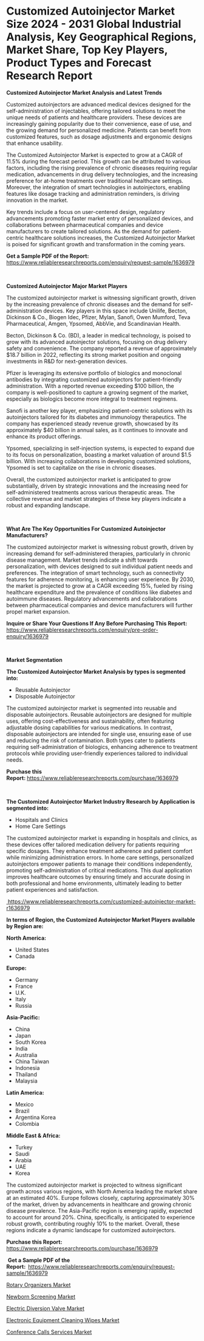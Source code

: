 <p><h1>Customized Autoinjector Market Size 2024 - 2031 Global Industrial Analysis, Key Geographical Regions, Market Share, Top Key Players, Product Types and Forecast Research Report</h1></p><p><strong>Customized Autoinjector Market Analysis and Latest Trends</strong></p>
<p><p>Customized autoinjectors are advanced medical devices designed for the self-administration of injectables, offering tailored solutions to meet the unique needs of patients and healthcare providers. These devices are increasingly gaining popularity due to their convenience, ease of use, and the growing demand for personalized medicine. Patients can benefit from customized features, such as dosage adjustments and ergonomic designs that enhance usability.</p><p>The Customized Autoinjector Market is expected to grow at a CAGR of 11.5% during the forecast period. This growth can be attributed to various factors, including the rising prevalence of chronic diseases requiring regular medication, advancements in drug delivery technologies, and the increasing preference for at-home treatments over traditional healthcare settings. Moreover, the integration of smart technologies in autoinjectors, enabling features like dosage tracking and administration reminders, is driving innovation in the market.</p><p>Key trends include a focus on user-centered design, regulatory advancements promoting faster market entry of personalized devices, and collaborations between pharmaceutical companies and device manufacturers to create tailored solutions. As the demand for patient-centric healthcare solutions increases, the Customized Autoinjector Market is poised for significant growth and transformation in the coming years.</p></p>
<p><strong>Get a Sample PDF of the Report:&nbsp;</strong> <a href="https://www.reliableresearchreports.com/enquiry/request-sample/1636979">https://www.reliableresearchreports.com/enquiry/request-sample/1636979</a></p>
<p>&nbsp;</p>
<p><strong>Customized Autoinjector Major Market Players</strong></p>
<p><p>The customized autoinjector market is witnessing significant growth, driven by the increasing prevalence of chronic diseases and the demand for self-administration devices. Key players in this space include Unilife, Becton, Dickinson & Co., Biogen Idec, Pfizer, Mylan, Sanofi, Owen Mumford, Teva Pharmaceutical, Amgen, Ypsomed, AbbVie, and Scandinavian Health.</p><p>Becton, Dickinson & Co. (BD), a leader in medical technology, is poised to grow with its advanced autoinjector solutions, focusing on drug delivery safety and convenience. The company reported a revenue of approximately $18.7 billion in 2022, reflecting its strong market position and ongoing investments in R&D for next-generation devices.</p><p>Pfizer is leveraging its extensive portfolio of biologics and monoclonal antibodies by integrating customized autoinjectors for patient-friendly administration. With a reported revenue exceeding $100 billion, the company is well-positioned to capture a growing segment of the market, especially as biologics become more integral to treatment regimens.</p><p>Sanofi is another key player, emphasizing patient-centric solutions with its autoinjectors tailored for its diabetes and immunology therapeutics. The company has experienced steady revenue growth, showcased by its approximately $40 billion in annual sales, as it continues to innovate and enhance its product offerings. </p><p>Ypsomed, specializing in self-injection systems, is expected to expand due to its focus on personalization, boasting a market valuation of around $1.5 billion. With increasing collaborations in developing customized solutions, Ypsomed is set to capitalize on the rise in chronic diseases.</p><p>Overall, the customized autoinjector market is anticipated to grow substantially, driven by strategic innovations and the increasing need for self-administered treatments across various therapeutic areas. The collective revenue and market strategies of these key players indicate a robust and expanding landscape.</p></p>
<p>&nbsp;</p>
<p><strong>What Are The Key Opportunities For Customized Autoinjector Manufacturers?</strong></p>
<p><p>The customized autoinjector market is witnessing robust growth, driven by increasing demand for self-administered therapies, particularly in chronic disease management. Market trends indicate a shift towards personalization, with devices designed to suit individual patient needs and preferences. The integration of smart technology, such as connectivity features for adherence monitoring, is enhancing user experience. By 2030, the market is projected to grow at a CAGR exceeding 15%, fueled by rising healthcare expenditure and the prevalence of conditions like diabetes and autoimmune diseases. Regulatory advancements and collaborations between pharmaceutical companies and device manufacturers will further propel market expansion.</p></p>
<p><strong>Inquire or Share Your Questions If Any Before Purchasing This Report:</strong> <a href="https://www.reliableresearchreports.com/enquiry/pre-order-enquiry/1636979">https://www.reliableresearchreports.com/enquiry/pre-order-enquiry/1636979</a></p>
<p>&nbsp;</p>
<p><strong>Market Segmentation</strong></p>
<p><strong>The Customized Autoinjector Market Analysis by types is segmented into:</strong></p>
<p><ul><li>Reusable Autoinjector</li><li>Disposable Autoinjector</li></ul></p>
<p><p>The customized autoinjector market is segmented into reusable and disposable autoinjectors. Reusable autoinjectors are designed for multiple uses, offering cost-effectiveness and sustainability, often featuring adjustable dosing capabilities for various medications. In contrast, disposable autoinjectors are intended for single use, ensuring ease of use and reducing the risk of contamination. Both types cater to patients requiring self-administration of biologics, enhancing adherence to treatment protocols while providing user-friendly experiences tailored to individual needs.</p></p>
<p><strong>Purchase this Report:&nbsp;</strong><a href="https://www.reliableresearchreports.com/purchase/1636979">https://www.reliableresearchreports.com/purchase/1636979</a></p>
<p>&nbsp;</p>
<p><strong>The Customized Autoinjector Market Industry Research by Application is segmented into:</strong></p>
<p><ul><li>Hospitals and Clinics</li><li>Home Care Settings</li></ul></p>
<p><p>The customized autoinjector market is expanding in hospitals and clinics, as these devices offer tailored medication delivery for patients requiring specific dosages. They enhance treatment adherence and patient comfort while minimizing administration errors. In home care settings, personalized autoinjectors empower patients to manage their conditions independently, promoting self-administration of critical medications. This dual application improves healthcare outcomes by ensuring timely and accurate dosing in both professional and home environments, ultimately leading to better patient experiences and satisfaction.</p></p>
<p><a href="https://www.reliableresearchreports.com/customized-autoinjector-market-r1636979">&nbsp;https://www.reliableresearchreports.com/customized-autoinjector-market-r1636979</a></p>
<p><strong>In terms of Region, the Customized Autoinjector Market Players available by Region are:</strong></p>
<p>
    <p> <strong> North America: </strong>
        <ul>
            <li>United States</li>
            <li>Canada</li>
        </ul>
        </p> 
    <p> <strong> Europe: </strong>
        <ul>
            <li>Germany</li>
            <li>France</li>
            <li>U.K.</li>
            <li>Italy</li>
            <li>Russia</li>
        </ul>
        </p> 
    <p> <strong> Asia-Pacific: </strong>
        <ul>
            <li>China</li>
            <li>Japan</li>
            <li>South Korea</li>
            <li>India</li>
            <li>Australia</li>
            <li>China Taiwan</li>
            <li>Indonesia</li>
            <li>Thailand</li>
            <li>Malaysia</li>
        </ul>
        </p> 
    <p> <strong> Latin America: </strong>
        <ul>
            <li>Mexico</li>
            <li>Brazil</li>
            <li>Argentina Korea</li>
            <li>Colombia</li>
        </ul>
        </p> 
    <p> <strong> Middle East & Africa: </strong>
        <ul>
            <li>Turkey</li>
            <li>Saudi</li>
            <li>Arabia</li>
            <li>UAE</li>
            <li>Korea</li>
        </ul>
    </p>
    </p>
<p><p>The customized autoinjector market is projected to witness significant growth across various regions, with North America leading the market share at an estimated 40%. Europe follows closely, capturing approximately 30% of the market, driven by advancements in healthcare and growing chronic disease prevalence. The Asia-Pacific region is emerging rapidly, expected to account for around 20%. China, specifically, is anticipated to experience robust growth, contributing roughly 10% to the market. Overall, these regions indicate a dynamic landscape for customized autoinjectors.</p></p>
<p><strong>Purchase this Report: </strong><a href="https://www.reliableresearchreports.com/purchase/1636979">https://www.reliableresearchreports.com/purchase/1636979</a></p>
<p>&nbsp;<strong>Get a Sample PDF of the Report:&nbsp;&nbsp;</strong><a href="https://www.reliableresearchreports.com/enquiry/request-sample/1636979">https://www.reliableresearchreports.com/enquiry/request-sample/1636979</a></p>
<p><strong></strong></p>
<p><p><a href="https://issuu.com/reportprime-2/docs/rotary-organizers-market-size-2030._757e51ffce4990">Rotary Organizers Market</a></p><p><a href="https://www.linkedin.com/pulse/newborn-screening-market-overview-regional-outlook-competitive-xx8rf?trackingId=Z1Yf81LPSmmk7r3k7JUdAw%3D%3D">Newborn Screening Market</a></p><p><a href="https://github.com/marloy8/Market-Research-Report-List-6/blob/main/electric-diversion-valve-market.md">Electric Diversion Valve Market</a></p><p><a href="https://issuu.com/reportprime-2/docs/electronic-equipment-cleaning-wipes_49c479b53f6238">Electronic Equipment Cleaning Wipes Market</a></p><p><a href="https://www.linkedin.com/pulse/evaluating-global-conference-calls-services-market-trends-7ta3c">Conference Calls Services Market</a></p></p>